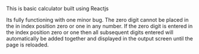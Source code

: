 This is basic calculator built using Reactjs

Its fully functioning with one minor bug.
The zero digit cannot be placed in the in index position zero or one in any number.
If the zero digit is entered in the index position zero or one then all subsequent digits entered will automatically be added together and displayed in the output screen until the page is reloaded.

